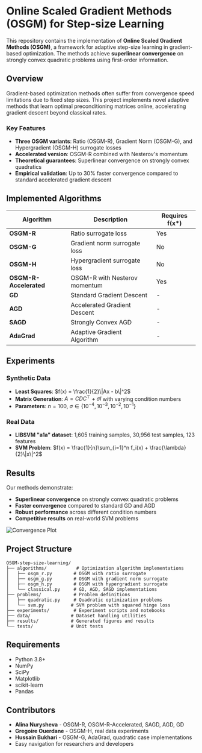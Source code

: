 # Online Scaled Gradient Methods (OSGM) for Step-size Learning

This repository contains the implementation of **Online Scaled Gradient Methods (OSGM)**, a framework for adaptive step-size learning in gradient-based optimization. The methods achieve **superlinear convergence** on strongly convex quadratic problems using first-order information.

## Overview

Gradient-based optimization methods often suffer from convergence speed limitations due to fixed step sizes. This project implements novel adaptive methods that learn optimal preconditioning matrices online, accelerating gradient descent beyond classical rates.

### Key Features

- **Three OSGM variants**: Ratio (OSGM-R), Gradient Norm (OSGM-G), and Hypergradient (OSGM-H) surrogate losses
- **Accelerated version**: OSGM-R combined with Nesterov's momentum
- **Theoretical guarantees**: Superlinear convergence on strongly convex quadratics
- **Empirical validation**: Up to 30% faster convergence compared to standard accelerated gradient descent

## Implemented Algorithms

| Algorithm | Description | Requires f(x*) |
|-----------|-------------|----------------|
| **OSGM-R** | Ratio surrogate loss | Yes |
| **OSGM-G** | Gradient norm surrogate loss | No |
| **OSGM-H** | Hypergradient surrogate loss | No |
| **OSGM-R-Accelerated** | OSGM-R with Nesterov momentum | Yes |
| **GD** | Standard Gradient Descent | - |
| **AGD** | Accelerated Gradient Descent | - |
| **SAGD** | Strongly Convex AGD | - |
| **AdaGrad** | Adaptive Gradient Algorithm | - |

## Experiments

### Synthetic Data
- **Least Squares**: $f(x) = \frac{1}{2}\|Ax - b\|^2$
- **Matrix Generation**: $A = CDC^\top + \sigma I$ with varying condition numbers
- **Parameters**: $n=100$, $\sigma \in \{10^{-4}, 10^{-3}, 10^{-2}, 10^{-1}\}$

### Real Data
- **LIBSVM "a1a" dataset**: 1,605 training samples, 30,956 test samples, 123 features
- **SVM Problem**: $f(x) = \frac{1}{n}\sum_{i=1}^n f_i(x) + \frac{\lambda}{2}\|x\|^2$

## Results

Our methods demonstrate:
- **Superlinear convergence** on strongly convex quadratic problems
- **Faster convergence** compared to standard GD and AGD
- **Robust performance** across different condition numbers
- **Competitive results** on real-world SVM problems

![Convergence Plot](results/figures/convergence_comparison.png)

## Project Structure

```
OSGM-step-size-learning/
├── algorithms/           # Optimization algorithm implementations
│   ├── osgm_r.py        # OSGM with ratio surrogate
│   ├── osgm_g.py        # OSGM with gradient norm surrogate
│   ├── osgm_h.py        # OSGM with hypergradient surrogate
│   └── classical.py     # GD, AGD, SAGD implementations
├── problems/            # Problem definitions
│   ├── quadratic.py     # Quadratic optimization problems
│   └── svm.py          # SVM problem with squared hinge loss
├── experiments/         # Experiment scripts and notebooks
├── data/               # Dataset handling utilities
├── results/            # Generated figures and results
└── tests/              # Unit tests
```

## Requirements

- Python 3.8+
- NumPy
- SciPy
- Matplotlib
- scikit-learn
- Pandas

## Contributors

- **Alina Nurysheva** - OSGM-R, OSGM-R-Accelerated, SAGD, AGD, GD
- **Gregoire Ouerdane** - OSGM-H, real data experiments
- **Hussain Bukhari** - OSGM-G, AdaGrad, quadratic case implementations
- Easy navigation for researchers and developers
